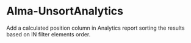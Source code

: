 # Alma-UnsortAnalytics
Add a calculated position column in Analytics report sorting the results based on IN filter elements order.
